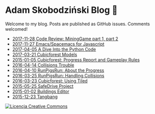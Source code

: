 # Adam Skobodziński Blog :orange_book:

Welcome to my blog. Posts are published as GitHub issues. Comments welcomed!

* [2017-11-28 Code Review: MiningGame part 1, part 2](https://github.com/adamskopl/blog/issues/12)
* [2017-11-27 Emacs/Spacemacs for Javascript](https://github.com/adamskopl/blog/issues/2)
* [2017-04-05 A Dive Into the Python Code](https://github.com/adamskopl/blog/issues/3)
* [2017-03-21 Cubicforest Models](https://github.com/adamskopl/blog/issues/6)
* [2015-01-05 Cubicforest: Progress Report and Gameplay Rules](https://github.com/adamskopl/blog/issues/7)
* [2016-04-14 Collisions Trouble](https://github.com/adamskopl/blog/issues/5)
* [2016-04-10 RunPigsRun: About the Progress](https://github.com/adamskopl/blog/issues/8)
* [2016-03-25 RunPigsRun: Handling Collisions](https://github.com/adamskopl/blog/issues/9)
* [2016-03-23 Cubicforest: Using Tiled](https://github.com/adamskopl/blog/issues/1)
* [2015-05-25 SafeDrive Project](https://github.com/adamskopl/blog/issues/10)
* [2015-01-02 Buildings Editor](https://github.com/adamskopl/blog/issues/4)
* [2015-12-23 Tangbang](https://github.com/adamskopl/blog/issues/11)

<a class="footer-link" rel="license" href="http://creativecommons.org/licenses/by/4.0/"><img alt="Licencja Creative Commons" style="border-width:0" src="https://i.creativecommons.org/l/by/4.0/80x15.png"></a>
